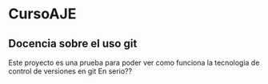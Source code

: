 # CursoAJE
## Docencia sobre el uso git
Este proyecto es una prueba para poder ver como funciona la tecnologia de control de versiones en git
En serio??
